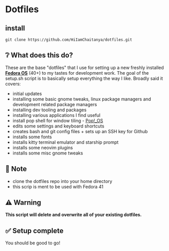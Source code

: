 # Dotfiles

## install

```
git clone https://github.com/HiIamChaitanya/dotfiles.git
```


## ❔ What does this do?

These are the base "dotfiles" that I use for setting up a new freshly installed [**Fedora OS**](https://getfedora.org/) (40+) to my tastes for development work. The goal of the setup.sh script is to basically setup everything the way I like. Broadly said it covers:

- initial updates
- installing some basic gnome tweaks, linux package managers and development related package managers
- installing dev tooling and packages
- installing various applications I find useful
- install pop shell for window tiling - [Pop!\_OS](https://pop.system76.com/)
- edits some settings and keyboard shortcuts
- creates bash and git config files + sets up an SSH key for Github
- installs some fonts
- installs kitty terminal emulator and starship prompt
- installs some neovim plugins
- installs some misc gnome tweaks

## 📝 Note

- clone the dotfiles repo into your home directory
- this scrip is ment to be used with Fedora 41

## ⚠️ Warning

**This script will delete and overwrite all of your existing dotfiles.**

## ✅ Setup complete

You should be good to go!